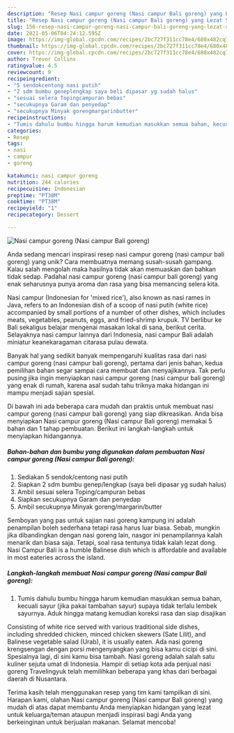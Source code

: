 ```yaml
---
description: "Resep Nasi campur goreng (Nasi campur Bali goreng) yang Lezat Sekali"
title: "Resep Nasi campur goreng (Nasi campur Bali goreng) yang Lezat Sekali"
slug: 156-resep-nasi-campur-goreng-nasi-campur-bali-goreng-yang-lezat-sekali
date: 2021-05-06T04:24:12.595Z
image: https://img-global.cpcdn.com/recipes/2bc727f311cc78e4/680x482cq70/nasi-campur-goreng-nasi-campur-bali-goreng-foto-resep-utama.jpg
thumbnail: https://img-global.cpcdn.com/recipes/2bc727f311cc78e4/680x482cq70/nasi-campur-goreng-nasi-campur-bali-goreng-foto-resep-utama.jpg
cover: https://img-global.cpcdn.com/recipes/2bc727f311cc78e4/680x482cq70/nasi-campur-goreng-nasi-campur-bali-goreng-foto-resep-utama.jpg
author: Trevor Collins
ratingvalue: 4.5
reviewcount: 9
recipeingredient:
- "5 sendokcentong nasi putih"
- "2 sdm bumbu geneplengkap saya beli dipasar yg sudah halus"
- "sesuai selera Topingcampuran bebas"
- "secukupnya Garam dan penyedap"
- "secukupnya Minyak gorengmargarinbutter"
recipeinstructions:
- "Tumis dahulu bumbu hingga harum kemudian masukkan semua bahan, kecuali sayur (jika pakai tambahan sayur) supaya tidak terlalu lembek sayurnya. Aduk hingga matang kemudian koreksi rasa dan siap disajikan"
categories:
- Resep
tags:
- nasi
- campur
- goreng

katakunci: nasi campur goreng 
nutrition: 244 calories
recipecuisine: Indonesian
preptime: "PT38M"
cooktime: "PT38M"
recipeyield: "1"
recipecategory: Dessert

---
```



![Nasi campur goreng (Nasi campur Bali goreng)](https://img-global.cpcdn.com/recipes/2bc727f311cc78e4/680x482cq70/nasi-campur-goreng-nasi-campur-bali-goreng-foto-resep-utama.jpg)

Anda sedang mencari inspirasi resep nasi campur goreng (nasi campur bali goreng) yang unik? Cara membuatnya memang susah-susah gampang. Kalau salah mengolah maka hasilnya tidak akan memuaskan dan bahkan tidak sedap. Padahal nasi campur goreng (nasi campur bali goreng) yang enak seharusnya punya aroma dan rasa yang bisa memancing selera kita.

Nasi campur (Indonesian for &#39;mixed rice&#39;), also known as nasi rames in Java, refers to an Indonesian dish of a scoop of nasi putih (white rice) accompanied by small portions of a number of other dishes, which includes meats, vegetables, peanuts, eggs, and fried-shrimp krupuk. TV berlibur ke Bali sekaligus belajar mengenai masakan lokal di sana, berikut cerita. Selayaknya nasi campur lainnya dari Indonesia, nasi campur Bali adalah miniatur keanekaragaman citarasa pulau dewata.

Banyak hal yang sedikit banyak mempengaruhi kualitas rasa dari nasi campur goreng (nasi campur bali goreng), pertama dari jenis bahan, kedua pemilihan bahan segar sampai cara membuat dan menyajikannya. Tak perlu pusing jika ingin menyiapkan nasi campur goreng (nasi campur bali goreng) yang enak di rumah, karena asal sudah tahu triknya maka hidangan ini mampu menjadi sajian spesial.


Di bawah ini ada beberapa cara mudah dan praktis untuk membuat nasi campur goreng (nasi campur bali goreng) yang siap dikreasikan. Anda bisa menyiapkan Nasi campur goreng (Nasi campur Bali goreng) memakai 5 bahan dan 1 tahap pembuatan. Berikut ini langkah-langkah untuk menyiapkan hidangannya.

<!--inarticleads1-->

##### Bahan-bahan dan bumbu yang digunakan dalam pembuatan Nasi campur goreng (Nasi campur Bali goreng):

1. Sediakan 5 sendok/centong nasi putih
1. Siapkan 2 sdm bumbu genep/lengkap (saya beli dipasar yg sudah halus)
1. Ambil sesuai selera Toping/campuran bebas
1. Siapkan secukupnya Garam dan penyedap
1. Ambil secukupnya Minyak goreng/margarin/butter


Semboyan yang pas untuk sajian nasi goreng kampung ini adalah penampilan boleh sederhana tetapi rasa harus luar biasa. Sebab, mungkin jika dibandingkan dengan nasi goreng lain, nasgor ini penampilannya kalah menarik dan biasa saja. Tetapi, soal rasa tentunya tidak kalah lezat dong. Nasi Campur Bali is a humble Balinese dish which is affordable and available in most eateries across the island. 

<!--inarticleads2-->

##### Langkah-langkah membuat Nasi campur goreng (Nasi campur Bali goreng):

1. Tumis dahulu bumbu hingga harum kemudian masukkan semua bahan, kecuali sayur (jika pakai tambahan sayur) supaya tidak terlalu lembek sayurnya. Aduk hingga matang kemudian koreksi rasa dan siap disajikan


Consisting of white rice served with various traditional side dishes, including shredded chicken, minced chicken skewers (Sate Lilit), and Balinese vegetable salad (Urab), it is usually eaten. Ada nasi goreng krengsengan dengan porsi mengenyangkan yang bisa kamu cicipi di sini. Spesialnya lagi, di sini kamu bisa tambah. Nasi goreng adalah salah satu kuliner sejuta umat di Indonesia. Hampir di setiap kota ada penjual nasi goreng Travelingyuk telah memilihkan beberapa yang khas dari berbagai daerah di Nusantara. 

Terima kasih telah menggunakan resep yang tim kami tampilkan di sini. Harapan kami, olahan Nasi campur goreng (Nasi campur Bali goreng) yang mudah di atas dapat membantu Anda menyiapkan hidangan yang lezat untuk keluarga/teman ataupun menjadi inspirasi bagi Anda yang berkeinginan untuk berjualan makanan. Selamat mencoba!
